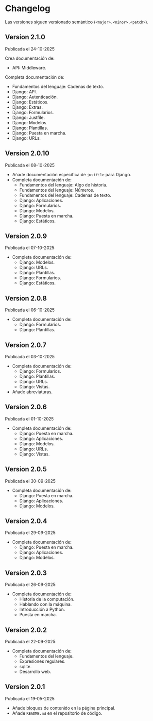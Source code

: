 # Changelog

Las versiones siguen [versionado semántico](https://semver.org/) (`<major>.<minor>.<patch>`).

## Version 2.1.0

Publicada el 24-10-2025

Crea documentación de:
  - API: Middleware.

Completa documentación de:
  - Fundamentos del lenguaje: Cadenas de texto.
  - Django: API.
  - Django: Autenticación.
  - Django: Estáticos.
  - Django: Extras.
  - Django: Formularios.
  - Django: Justfile.
  - Django: Modelos.
  - Django: Plantillas.
  - Django: Puesta en marcha.
  - Django: URLs.

## Version 2.0.10

Publicada el 08-10-2025

- Añade documentación específica de `justfile` para Django.
- Completa documentación de:
  - Fundamentos del lenguaje: Algo de historia.
  - Fundamentos del lenguaje: Números.
  - Fundamentos del lenguaje: Cadenas de texto.
  - Django: Aplicaciones.
  - Django: Formularios.
  - Django: Modelos.
  - Django: Puesta en marcha.
  - Django: Estáticos.

## Version 2.0.9

Publicada el 07-10-2025

- Completa documentación de:
  - Django: Modelos.
  - Django: URLs.
  - Django: Plantillas.
  - Django: Formularios.
  - Django: Estáticos.

## Version 2.0.8

Publicada el 06-10-2025

- Completa documentación de:
  - Django: Formularios.
  - Django: Plantillas.

## Version 2.0.7

Publicada el 03-10-2025

- Completa documentación de:
  - Django: Formularios.
  - Django: Plantillas.
  - Django: URLs.
  - Django: Vistas.
- Añade abreviaturas.

## Version 2.0.6

Publicada el 01-10-2025

- Completa documentación de:
  - Django: Puesta en marcha.
  - Django: Aplicaciones.
  - Django: Modelos.
  - Django: URLs.
  - Django: Vistas.

## Version 2.0.5

Publicada el 30-09-2025

- Completa documentación de:
  - Django: Puesta en marcha.
  - Django: Aplicaciones.
  - Django: Modelos.

## Version 2.0.4

Publicada el 29-09-2025

- Completa documentación de:
  - Django: Puesta en marcha.
  - Django: Aplicaciones.
  - Django: Modelos.

## Version 2.0.3

Publicada el 26-09-2025

- Completa documentación de:
  - Historia de la computación.
  - Hablando con la máquina.
  - Introducción a Python.
  - Puesta en marcha.

## Version 2.0.2

Publicada el 22-09-2025

- Completa documentación de:
    - Fundamentos del lenguaje.
    - Expresiones regulares.
    - sqlite.
    - Desarrollo web.

## Version 2.0.1

Publicada el 19-05-2025

- Añade bloques de contenido en la página principal.
- Añade `README.md` en el repositorio de código.

